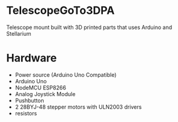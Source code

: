 # TelescopeGoTo3DPA
Telescope mount built with 3D printed parts that uses Arduino and Stellarium

# Hardware
* Power source (Arduino Uno Compatible)
* Arduino Uno
* NodeMCU ESP8266
* Analog Joystick Module
* Pushbutton
* 2 28BYJ-48 stepper motors with ULN2003 drivers
* resistors


